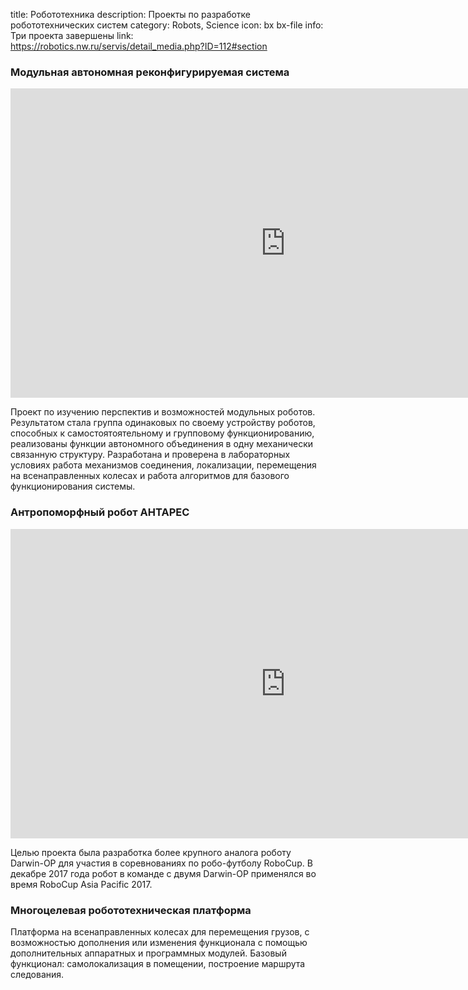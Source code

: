 title: Робототехника 
description: Проекты по разработке робототехнических систем 
category: Robots, Science 
icon: bx bx-file 
info: Три проекта завершены 
link: https://robotics.nw.ru/servis/detail_media.php?ID=112#section

### Модульная автономная реконфигурируемая система

<iframe width="880" height="495" src="https://www.youtube.com/embed/-Gim2oJmufg" title="TriMod experiment" frameborder="0" allow="accelerometer; autoplay; clipboard-write; encrypted-media; gyroscope; picture-in-picture" allowfullscreen></iframe>

Проект по изучению перспектив и возможностей модульных роботов. Результатом стала группа одинаковых по своему устройству роботов, способных к самостоятоятельному и групповому функционированию, реализованы функции автономного объединения в одну механически связанную структуру. Разработана и проверена в лабораторных условиях работа механизмов соединения, локализации, перемещения на всенаправленных колесах и работа алгоритмов для базового функционирования системы.

### Антропоморфный робот АНТАРЕС

<iframe width="880" height="495" src="https://www.youtube.com/embed/w37WGiBuMtM" title="Походка антропоморфного робота АНТАРЕС" frameborder="0" allow="accelerometer; autoplay; clipboard-write; encrypted-media; gyroscope; picture-in-picture" allowfullscreen></iframe>

Целью проекта была разработка более крупного аналога роботу Darwin-OP для участия в соревнованиях по робо-футболу RoboCup. В декабре 2017 года робот в команде с двумя Darwin-OP применялся во время RoboCup Asia Pacific 2017.

### Многоцелевая робототехническая платформа

Платформа на всенаправленных колесах для перемещения грузов, с возможностью дополнения или изменения функционала с помощью дополнительных аппаратных и программных модулей. Базовый функционал: самолокализация в помещении, построение маршрута следования.